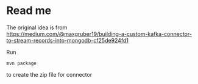 # Read me

The original idea is from  
https://medium.com/@maxgruber19/building-a-custom-kafka-connector-to-stream-records-into-mongodb-cf25de924fd1

Run

```
mvn package
```

to create the zip file for connector